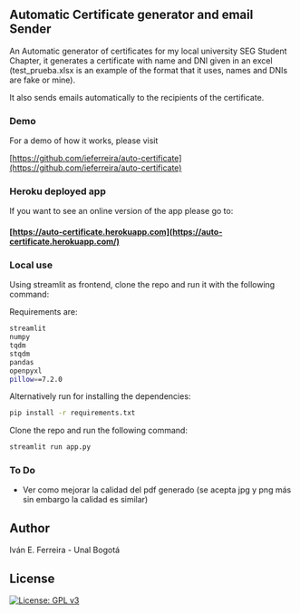 ## Automatic Certificate generator and email Sender

An Automatic generator of certificates for my local university SEG Student Chapter, it generates a certificate with name and DNI given in an excel (test_prueba.xlsx is an example of the format that it uses, names and DNIs are fake or mine).

It also sends emails automatically to the recipients of the certificate.

### Demo

For a demo of how it works, please visit

[https://github.com/ieferreira/auto-certificate](https://github.com/ieferreira/auto-certificate)

### Heroku deployed app

If you want to see an online version of the app please go to:

#### [https://auto-certificate.herokuapp.com](https://auto-certificate.herokuapp.com/)

### Local use

Using streamlit as frontend, clone the repo and run it with the following command:

Requirements are:

```bash
streamlit
numpy
tqdm
stqdm
pandas
openpyxl
pillow==7.2.0
```

Alternatively run for installing the dependencies:

```bash
pip install -r requirements.txt
```

Clone the repo and run the following command:

```bash
streamlit run app.py
```

### To Do

- Ver como mejorar la calidad del pdf generado (se acepta jpg y png más sin embargo la calidad es similar)

## Author

Iván E. Ferreira - Unal Bogotá

## License

[![License: GPL v3](https://img.shields.io/badge/License-GPLv3-blue.svg)](https://www.gnu.org/licenses/gpl-3.0)
